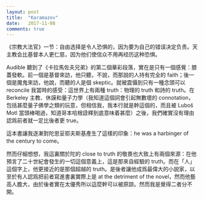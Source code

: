 ```yaml
---
layout: post
title:  "Karamazov"
date:   2017-11-08
comments: true
---
```


《宗教大法官》一节：自由选择是令人恐惧的，因为要为自己的错误决定负责。天主教会比基督本人更仁慈，因为他们使信众不用再经历这种恐惧。

Audible 聽到了《卡拉馬佐夫兄弟》的第二個華彩段落，實在是只有一個感覺：膝蓋發軟。前一個是基督來訪，他只聽，不說，而那說的人持有完全的 faith；後一個是魔鬼來訪，他說，而聽的人是個 skeptic。就被震懾到只有一種念頭可以 reconcile 我當時的感受：這世界上有兩種 truth：物理的 truth 和詩的 truth。在 Berkeley 主教、休謨和量子力學（我知道這個詞會引起無數壞的 connotation，包括甚麼量子佛學之類的玩意，但相信我，我本行就是幹這個的，而且被 Luboš Motl 當頭棒喝過，知道哥本哈根詮釋到底意味着甚麼）之後，我們確實沒有理由認爲前者就一定比後者更 true。

這本書讓我逐漸對陀思妥耶夫斯基產生了這樣的印象：he was a harbinger of the century to come。

然而仔細想想，我這裏關於陀的 close to truth 的敬畏也大致上有兩個來源：在他預言了二十世紀會發生的一切這個意義上，這是那來自經驗的 truth。而在「人」這個字上，他更接近的是那個超越的 truth。是後者讓他成爲最偉大的小說家，以至於有人認爲把前者寫進書裏實際上是 at the detriment of the novel，然而他藝高人膽大，由於後者實在太優秀所以這麼幹可以被原諒。然而我是覺得二者分不開。


